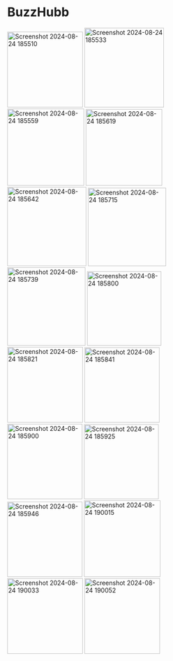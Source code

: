 # BuzzHubb

<img width="173" alt="Screenshot 2024-08-24 185510" src="https://github.com/user-attachments/assets/e0fd4031-7f30-4e34-b9d7-dc7dd109ee9b">
<img width="182" alt="Screenshot 2024-08-24 185533" src="https://github.com/user-attachments/assets/41de0c63-8072-4490-98d7-6d67797191aa">
<img width="176" alt="Screenshot 2024-08-24 185559" src="https://github.com/user-attachments/assets/dcc81461-8109-4666-89cb-7314d4b177b7">
<img width="175" alt="Screenshot 2024-08-24 185619" src="https://github.com/user-attachments/assets/d3c5346a-0383-467c-94f2-ccc775517f17">
<img width="181" alt="Screenshot 2024-08-24 185642" src="https://github.com/user-attachments/assets/c9ba3d2c-8be3-46d2-9a87-c33d8b019a1d">
<img width="179" alt="Screenshot 2024-08-24 185715" src="https://github.com/user-attachments/assets/868b9bd5-d111-4a65-925b-a36accb0e703">
<img width="179" alt="Screenshot 2024-08-24 185739" src="https://github.com/user-attachments/assets/423bfa62-6c31-4a0f-989b-e3a024e01ae3">
<img width="170" alt="Screenshot 2024-08-24 185800" src="https://github.com/user-attachments/assets/1b97a442-de18-403a-b18d-bb451c027548">
<img width="173" alt="Screenshot 2024-08-24 185821" src="https://github.com/user-attachments/assets/48ad1ac3-60df-4c72-9853-8d5e6fdc6566">
<img width="172" alt="Screenshot 2024-08-24 185841" src="https://github.com/user-attachments/assets/ca4f2a1e-075d-47bb-aeb0-08121dc23485">
<img width="172" alt="Screenshot 2024-08-24 185900" src="https://github.com/user-attachments/assets/250d25a4-4a49-4020-b8df-11d5ebf719e5">
<img width="171" alt="Screenshot 2024-08-24 185925" src="https://github.com/user-attachments/assets/2ae28976-d073-46d7-8f92-8e9ec9432ba6">
<img width="172" alt="Screenshot 2024-08-24 185946" src="https://github.com/user-attachments/assets/078cceed-dc59-408c-8d61-f80cfe7da1b8">
<img width="175" alt="Screenshot 2024-08-24 190015" src="https://github.com/user-attachments/assets/3f290ad1-6a53-42ec-beec-2b3dfd009e0f">
<img width="173" alt="Screenshot 2024-08-24 190033" src="https://github.com/user-attachments/assets/30175530-07f3-4464-bf3d-2668ad131e71">
<img width="173" alt="Screenshot 2024-08-24 190052" src="https://github.com/user-attachments/assets/6a7220f7-d573-4d9f-a451-4fe0771dd8aa">












